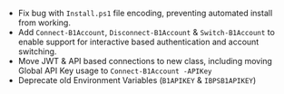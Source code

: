 - Fix bug with `Install.ps1` file encoding, preventing automated install from working.
- Add `Connect-B1Account`, `Disconnect-B1Account` & `Switch-B1Account` to enable support for interactive based authentication and account switching.
- Move JWT & API based connections to new class, including moving Global API Key usage to `Connect-B1Account -APIKey`
- Deprecate old Environment Variables (`B1APIKEY` & `IBPSB1APIKEY`)